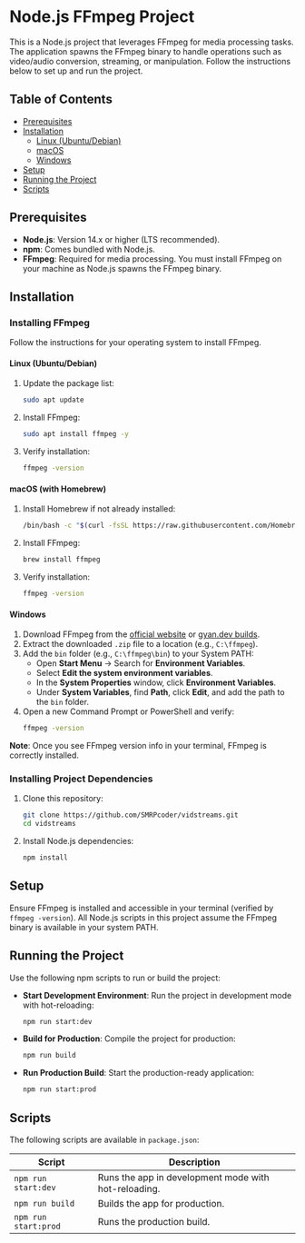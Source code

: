 # Node.js FFmpeg Project

This is a Node.js project that leverages FFmpeg for media processing tasks. The application spawns the FFmpeg binary to handle operations such as video/audio conversion, streaming, or manipulation. Follow the instructions below to set up and run the project.

## Table of Contents
- [Prerequisites](#prerequisites)
- [Installation](#installation)
  - [Linux (Ubuntu/Debian)](#linux-ubuntudebian)
  - [macOS](#macos)
  - [Windows](#windows)
- [Setup](#setup)
- [Running the Project](#running-the-project)
- [Scripts](#scripts)

## Prerequisites
- **Node.js**: Version 14.x or higher (LTS recommended).
- **npm**: Comes bundled with Node.js.
- **FFmpeg**: Required for media processing. You must install FFmpeg on your machine as Node.js spawns the FFmpeg binary.

## Installation
### Installing FFmpeg
Follow the instructions for your operating system to install FFmpeg.

#### Linux (Ubuntu/Debian)
1. Update the package list:
   ```bash
   sudo apt update
   ```
2. Install FFmpeg:
   ```bash
   sudo apt install ffmpeg -y
   ```
3. Verify installation:
   ```bash
   ffmpeg -version
   ```

#### macOS (with Homebrew)
1. Install Homebrew if not already installed:
   ```bash
   /bin/bash -c "$(curl -fsSL https://raw.githubusercontent.com/Homebrew/install/HEAD/install.sh)"
   ```
2. Install FFmpeg:
   ```bash
   brew install ffmpeg
   ```
3. Verify installation:
   ```bash
   ffmpeg -version
   ```

#### Windows
1. Download FFmpeg from the [official website](https://ffmpeg.org/download.html) or [gyan.dev builds](https://www.gyan.dev/ffmpeg/builds/).
2. Extract the downloaded `.zip` file to a location (e.g., `C:\ffmpeg`).
3. Add the `bin` folder (e.g., `C:\ffmpeg\bin`) to your System PATH:
   - Open **Start Menu** → Search for **Environment Variables**.
   - Select **Edit the system environment variables**.
   - In the **System Properties** window, click **Environment Variables**.
   - Under **System Variables**, find **Path**, click **Edit**, and add the path to the `bin` folder.
4. Open a new Command Prompt or PowerShell and verify:
   ```bash
   ffmpeg -version
   ```

**Note**: Once you see FFmpeg version info in your terminal, FFmpeg is correctly installed.

### Installing Project Dependencies
1. Clone this repository:
   ```bash
   git clone https://github.com/SMRPcoder/vidstreams.git
   cd vidstreams
   ```
2. Install Node.js dependencies:
   ```bash
   npm install
   ```

## Setup
Ensure FFmpeg is installed and accessible in your terminal (verified by `ffmpeg -version`). All Node.js scripts in this project assume the FFmpeg binary is available in your system PATH.

## Running the Project
Use the following npm scripts to run or build the project:

- **Start Development Environment**:
  Run the project in development mode with hot-reloading:
  ```bash
  npm run start:dev
  ```

- **Build for Production**:
  Compile the project for production:
  ```bash
  npm run build
  ```

- **Run Production Build**:
  Start the production-ready application:
  ```bash
  npm run start:prod
  ```

## Scripts
The following scripts are available in `package.json`:

| Script            | Description                              |
|-------------------|------------------------------------------|
| `npm run start:dev`  | Runs the app in development mode with hot-reloading. |
| `npm run build`      | Builds the app for production.           |
| `npm run start:prod` | Runs the production build.               |

